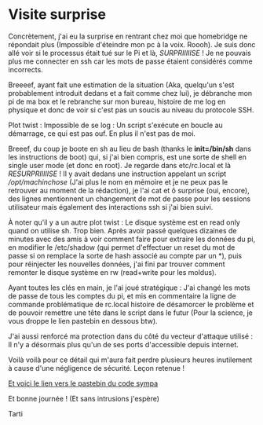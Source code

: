 # Visite surprise

Concrètement, j'ai eu la surprise en rentrant chez moi que homebridge ne répondait plus (Impossible d'éteindre mon pc à la voix. Roooh). Je suis donc allé voir si le processus était tué sur le Pi et là, *SURPRIIIIISE* ! Je ne pouvais plus me connecter en ssh car les mots de passe étaient considérés comme incorrects.

Breeeef, ayant fait une estimation de la situation (Aka, quelqu'un s'est probablement introduit dedans et a fait comme chez lui), je débranche mon pi de ma box et le rebranche sur mon bureau, histoire de me log en physique et donc de voir si c'est pas un soucis au niveau du protocole SSH.

Plot twist : Impossible de se log : Un script s'exécute en boucle au démarrage, ce qui est pas ouf. En plus il n'est pas de moi.

Breeef, du coup je boote en sh au lieu de bash (thanks le **init=/bin/sh** dans les instructions de boot) qui, si j'ai bien compris, est une sorte de shell en single user mode (et donc en root). 
Je regarde dans etc/rc.local et là *RESURPRIIIIISE* ! Il y avait dedans une instruction appelant un script */opt/machinchose* (J'ai plus le nom en mémoire et je ne peux pas le retrouver au moment de la rédaction), je l'ai cat et ô surprise (oui, encore), des lignes mentionnent un changement de mot de passe pour les sessions utilisateur mais également des interactions ssh si j'ai bien suivi.

À noter qu'il y a un autre plot twist : Le disque système est en read only quand on utilise sh. Trop bien. Après avoir passé quelques dizaines de minutes avec des amis à voir comment faire pour extraire les données du pi,  en modifier le /etc/shadow (qui permet d'effectuer un reset du mot de passe si on remplace la sorte de hash associé au compte par un \*), puis pour réinjecter les nouvelles données, j'ai fini par trouver comment remonter le disque système en rw (read+write pour les moldus).

Ayant toutes les clés en main, je l'ai joué stratégique : J'ai changé les mots de passe de tous les comptes du pi, et mis en commentaire la ligne de commande problématique de rc.local histoire de désamorcer le problème et de pouvoir remettre une tête dans le script dans le futur (Pour la science, je vous droppe le lien pastebin en dessous btw).

J'ai aussi renforcé ma protection dans du côté du vecteur d'attaque utilisé : Il n'y a désormais plus qu'un de ses ports d'accessible depuis internet.


Voilà voilà pour ce détail qui m'aura fait perdre plusieurs heures inutilement à cause d'une négligence de sécurité. Leçon retenue !


[Et voici le lien vers le pastebin du code sympa](http://gg.gg/scriptpasinoffensif)


Et bonne journée ! (Et sans intrusions j'espère)


Tarti
